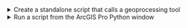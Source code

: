 <head>
  <link rel="stylesheet" href="styles.css">
</head> 

<details>
  <summary>Create a standalone script that calls a geoprocessing tool</summary>
  
  <ul>
    <li>After running the geoprocessing tool, open the history pane</li>
    <li>Right click the successful run of the tool and select Copy Python command</li>
    <li>Open any text editor and paste the copied Python snippet</li>
    <li>Save the file with a .py extension</li>
  </ul>
</details>

<details>
  <summary>Run a script from the ArcGIS Pro Python window</summary>

  <ul>
    <li>In ArcGIS Pro, open the Python window</li>
    <li>Right click the prompt and select Load code</li>
    <li>Navigate to the .py file you saved and select it</li>
    <li>Press enter to run the script in the Python window</li>
  </ul>
</details>

